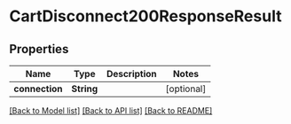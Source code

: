 # CartDisconnect200ResponseResult

## Properties
Name | Type | Description | Notes
------------ | ------------- | ------------- | -------------
**connection** | **String** |  | [optional] 

[[Back to Model list]](../README.md#documentation-for-models) [[Back to API list]](../README.md#documentation-for-api-endpoints) [[Back to README]](../README.md)


